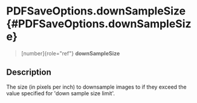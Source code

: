 PDFSaveOptions.downSampleSize {#PDFSaveOptions.downSampleSize}
=============================

> [number]{role="ref"} **downSampleSize**

Description
-----------

The size (in pixels per inch) to downsample images to if they exceed the
value specified for \'down sample size limit\'.
